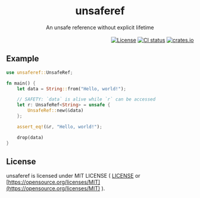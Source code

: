 <div align="center">
    <h1>unsaferef</h1>
    An unsafe reference without explicit lifetime
</div>

<br>

<div align="right">
    <a href="https://github.com/ohkami-rs/unsaferef/blob/main/LICENSE"><img alt="License" src="https://img.shields.io/crates/l/unsaferef.svg" /></a>
    <a href="https://github.com/ohkami-rs/unsaferef/actions"><img alt="CI status" src="https://github.com/ohkami-rs/unsaferef/actions/workflows/CI.yml/badge.svg"/></a>
    <a href="https://crates.io/crates/unsaferef"><img alt="crates.io" src="https://img.shields.io/crates/v/unsaferef" /></a>
</div>

## Example

```rust
use unsaferef::UnsafeRef;

fn main() {
    let data = String::from("Hello, world!");

    // SAFETY: `data` is alive while `r` can be accessed
    let r: UnsafeRef<String> = unsafe {
        UnsafeRef::new(&data)
    };

    assert_eq!(&r, "Hello, world!");

    drop(data)
}
```

## License

unsaferef is licensed under MIT LICENSE ( [LICENSE](https://github.com/ohkami-rs/unsaferef/blob/main/LICENSE) or [https://opensource.org/licenses/MIT](https://opensource.org/licenses/MIT) ).
